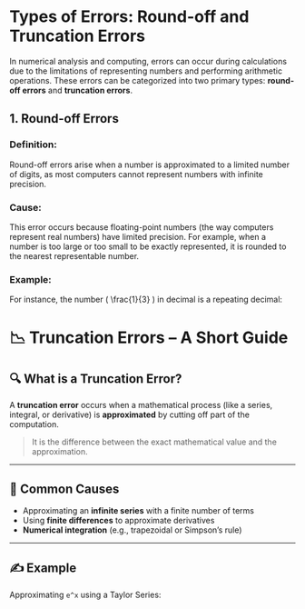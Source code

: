 # Types of Errors: Round-off and Truncation Errors

In numerical analysis and computing, errors can occur during calculations due to the limitations of representing numbers and performing arithmetic operations. These errors can be categorized into two primary types: **round-off errors** and **truncation errors**.

## 1. **Round-off Errors**

### **Definition**:
Round-off errors arise when a number is approximated to a limited number of digits, as most computers cannot represent numbers with infinite precision.

### **Cause**:
This error occurs because floating-point numbers (the way computers represent real numbers) have limited precision. For example, when a number is too large or too small to be exactly represented, it is rounded to the nearest representable number.

### **Example**:
For instance, the number \( \frac{1}{3} \) in decimal is a repeating decimal:

# 📉 Truncation Errors – A Short Guide

## 🔍 What is a Truncation Error?
A **truncation error** occurs when a mathematical process (like a series, integral, or derivative) is **approximated** by cutting off part of the computation.

> It is the difference between the exact mathematical value and the approximation.

---

## 🧠 Common Causes
- Approximating an **infinite series** with a finite number of terms  
- Using **finite differences** to approximate derivatives  
- **Numerical integration** (e.g., trapezoidal or Simpson’s rule)

---

## ✍️ Example

Approximating `e^x` using a Taylor Series:

